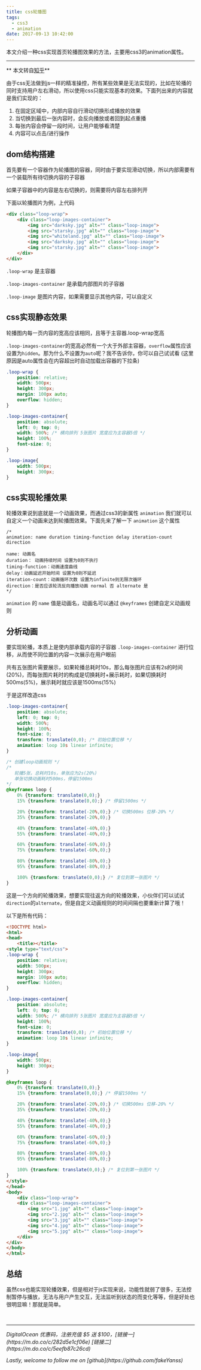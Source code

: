 ```yaml
---
title: css轮播图
tags:
  - css3
  - animation
date: 2017-09-13 10:42:00
---
```

本文介绍一种css实现首页轮播图效果的方法，主要用css3的animation属性。
<!--more-->

---

** 本文转自[知乎](https://zhuanlan.zhihu.com/p/25033131)**

由于css无法做到js一样的精准操控，所有某些效果是无法实现的，比如在轮播的同时支持用户左右滑动，所以使用css只能实现基本的效果。下面列出来的内容就是我们实现的：

1. 在固定区域中，内部内容自行滑动切换形成播放的效果
2. 当切换到最后一张内容时，会反向播放或者回到起点重播
3. 每张内容会停留一段时间，让用户能够看清楚
4. 内容可以点击/进行操作

## dom结构搭建
首先要有一个容器作为轮播图的容器，同时由于要实现滑动切换，所以内部需要有一个装载所有待切换内容的子容器

如果子容器中的内容是左右切换的，则需要将内容左右排列开

下面以轮播图片为例，上代码
```html
<div class="loop-wrap">
    <div class="loop-images-container">
        <img src="darksky.jpg" alt="" class="loop-image">
        <img src="starsky.jpg" alt="" class="loop-image">
        <img src="whiteland.jpg" alt="" class="loop-image">
        <img src="darksky.jpg" alt="" class="loop-image">
        <img src="starsky.jpg" alt="" class="loop-image">
    </div>
</div>
```
`.loop-wrap` 是主容器

`.loop-images-container` 是承载内部图片的子容器

`.loop-image` 是图片内容，如果需要显示其他内容，可以自定义

## css实现静态效果

轮播图内每一页内容的宽高应该相同，且等于主容器.loop-wrap宽高

`.loop-images-container`的宽高必然有一个大于外部主容器，`overflow`属性应该设置为`hidden`。那为什么不设置为`auto`呢？我不告诉你，你可以自己试试看
(这里原因是auto属性会在内容超出时自动加载出容器的下拉条)
```css
.loop-wrap {
    position: relative;
    width: 500px;
    height: 300px;
    margin: 100px auto;
    overflow: hidden;
}

.loop-images-container{
    position: absolute;
    left: 0; top: 0;
    width: 500%; /* 横向排列 5张图片 宽度应为主容器5倍 */
    height: 100%;
    font-size: 0;
}

.loop-image{
    width: 500px;
    height: 300px;
}
```

## css实现轮播效果
轮播效果说到底就是一个动画效果，而通过css3的新属性 `animation` 我们就可以自定义一个动画来达到轮播图效果。下面先来了解一下 `animation` 这个属性
```
/*
animation: name duration timing-function delay iteration-count direction

name: 动画名
duration： 动画持续时间 设置为0则不执行
timing-function：动画速度曲线
delay：动画延迟开始时间 设置为0则不延迟
iteration-count：动画循环次数 设置为infinite则无限次循环
direction：是否应该轮流反向播放动画 normal 否 alternate 是
*/
```
`animation` 的 `name` 值是动画名，动画名可以通过 `@keyframes` 创建自定义动画规则

## 分析动画
要实现轮播，本质上是使内部承载内容的子容器 `.loop-images-container` 进行位移，从而使不同位置的内容一次展示在用户眼前

共有五张图片需要展示，如果轮播总耗时10s，那么每张图片应该有2s的时间(20%)，而每张图片耗时的构成是切换耗时+展示耗时，如果切换耗时500ms(5%)，展示耗时就应该是1500ms(15%)

于是这样改造css
```css
.loop-images-container{
    position: absolute;
    left: 0; top: 0;
    width: 500%;
    height: 100%;
    font-size: 0;
    transform: translate(0,0); /* 初始位置位移 */
    animation: loop 10s linear infinite;
}

/* 创建loop动画规则 */
/* 
   轮播5张，总耗时10s，单张应为2s(20%)
   单张切换动画耗时500ms，停留1500ms
*/
@keyframes loop {
    0% {transform: translate(0,0);}
    15% {transform: translate(0,0);} /* 停留1500ms */

    20% {transform: translate(-20%,0);} /* 切换500ms 位移-20% */
    35% {transform: translate(-20%,0);}

    40% {transform: translate(-40%,0);}
    55% {transform: translate(-40%,0);}

    60% {transform: translate(-60%,0);}
    75% {transform: translate(-60%,0);}

    80% {transform: translate(-80%,0);}
    95% {transform: translate(-80%,0);}

    100% {transform: translate(0,0);} /* 复位到第一张图片 */
}
```

这是一个方向的轮播效果，想要实现往返方向的轮播效果，小伙伴们可以试试`direction`的`alternate`，但是自定义动画规则的时间间隔也要重新计算了哦！

以下是所有代码：
```html
<!DOCTYPE html>
<html>
<head>
	<title></title>
<style type="text/css">
.loop-wrap {
    position: relative;
    width: 500px;
    height: 300px;
    margin: 100px auto;
    overflow: hidden;
}

.loop-images-container{
    position: absolute;
    left: 0; top: 0;
    width: 500%; /* 横向排列 5张图片 宽度应为主容器5倍 */
    height: 100%;
    font-size: 0;
    transform: translate(0,0); /* 初始位置位移 */
    animation: loop 10s linear infinite;
}

.loop-image{
    width: 500px;
    height: 300px;
}

@keyframes loop {
    0% {transform: translate(0,0);}
    15% {transform: translate(0,0);} /* 停留1500ms */

    20% {transform: translate(-20%,0);} /* 切换500ms 位移-20% */
    35% {transform: translate(-20%,0);}

    40% {transform: translate(-40%,0);}
    55% {transform: translate(-40%,0);}

    60% {transform: translate(-60%,0);}
    75% {transform: translate(-60%,0);}

    80% {transform: translate(-80%,0);}
    95% {transform: translate(-80%,0);}

    100% {transform: translate(0,0);} /* 复位到第一张图片 */
}
</style>
</head>
<body>
	<div class="loop-wrap">
    <div class="loop-images-container">
        <img src="1.jpg" alt="" class="loop-image">
        <img src="2.jpg" alt="" class="loop-image">
        <img src="3.jpg" alt="" class="loop-image">
        <img src="4.jpg" alt="" class="loop-image">
        <img src="5.jpg" alt="" class="loop-image">
    </div>
</div>
</body>
</html>
```

## 总结 

虽然css也能实现轮播效果，但是相对于js实现来说，功能性就弱了很多，无法控制暂停与播放，无法与用户产生交互，无法监听到状态的而变化等等，但是好处也很明显嘛！那就是简单。

<br>

---
<p id="div-border-left-red"><i>DigitalOcean 优惠码，注册充值 $5 送 $100，[链接一](https://m.do.co/c/282d5e1cf06e) [链接二](https://m.do.co/c/5eefb87c26cd)</i></p>
<p id="div-border-left-red"><i>Lastly, welcome to follow me on [github](https://github.com/fakeYanss)</i></p>